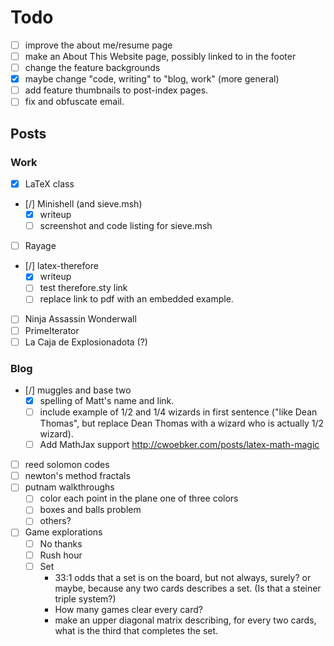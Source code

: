 # Todo #

- [ ] improve the about me/resume page
- [ ] make an About This Website page, possibly linked to in the footer
- [ ] change the feature backgrounds
- [x] maybe change "code, writing" to "blog, work" (more general)
- [ ] add feature thumbnails to post-index pages.
- [ ] fix and obfuscate email.

## Posts ##

### Work ###

- [x] LaTeX class
- [/] Minishell (and sieve.msh)
  - [x] writeup
  - [ ] screenshot and code listing for sieve.msh
- [ ] Rayage
- [/] latex-therefore
  - [x] writeup
  - [ ] test therefore.sty link
  - [ ] replace link to pdf with an embedded example.
- [ ] Ninja Assassin Wonderwall
- [ ] PrimeIterator
- [ ] La Caja de Explosionadota (?)

### Blog ###

- [/] muggles and base two
  - [x] spelling of Matt's name and link.
  - [ ] include example of 1/2 and 1/4 wizards in first sentence ("like Dean Thomas", but replace Dean Thomas with a wizard who is actually 1/2 wizard).
  - [ ] Add MathJax support http://cwoebker.com/posts/latex-math-magic
- [ ] reed solomon codes
- [ ] newton's method fractals
- [ ] putnam walkthroughs 
  - [ ] color each point in the plane one of three colors
  - [ ] boxes and balls problem
  - [ ] others?
- [ ] Game explorations
  - [ ] No thanks
  - [ ] Rush hour
  - [ ] Set
    - 33:1 odds that a set is on the board, but not always, surely? or maybe, because any two cards describes a set. (Is that a steiner triple system?)
    - How many games clear every card?
    - make an upper diagonal matrix describing, for every two cards, what is the third that completes the set.
